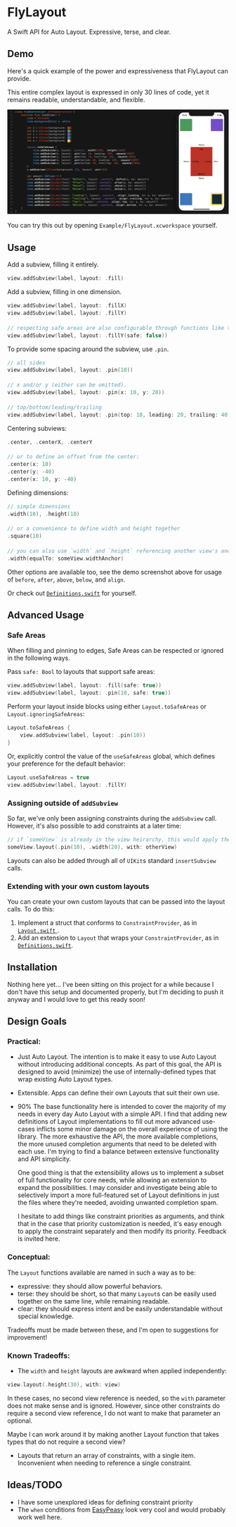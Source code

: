 # FlyLayout

A Swift API for Auto Layout. Expressive, terse, and clear.

## Demo

Here's a quick example of the power and expressiveness that FlyLayout can provide.

This entire complex layout is expressed in only 30 lines of code, yet it remains readable, understandable, and flexible.

![Code example and screenshot](/FlyLayoutDemo.png?raw=true)

You can try this out by opening `Example/FlyLayout.xcworkspace` yourself.


## Usage

Add a subview, filling it entirely.
```Swift
view.addSubview(label, layout: .fill)
```
Add a subview, filling in one dimension.
```Swift
view.addSubview(label, layout: .fillX)
view.addSubview(label, layout: .fillY)

// respecting safe areas are also configurable through functions like this:
view.addSubview(label, layout: .fillY(safe: false))
```

To provide some spacing around the subview, use `.pin`.
```Swift
// all sides
view.addSubview(label, layout: .pin(10))

// x and/or y (either can be omitted).
view.addSubview(label, layout: .pin(x: 10, y: 20))

// top/bottom/leading/trailing
view.addSubview(label, layout: .pin(top: 10, leading: 20, trailing: 40))
```

Centering subviews:
```Swift
.center, .centerX, .centerY

// or to define an offset from the center:
.center(x: 10)
.center(y: -40)
.center(x: 10, y: -40)
```

Defining dimensions:
```Swift
// simple dimensions
.width(10), .height(10)

// or a convenience to define width and height together
.square(10)

// you can also use `width` and `height` referencing another view's anchor values:
.width(equalTo: someView.widthAnchor)
```

Other options are available too, see the demo screenshot above for usage of `before`, `after`, `above`, `below`, and `align`.

Or check out [`Definitions.swift`](Source/Definitions.swift) for yourself.

## Advanced Usage

### Safe Areas

When filling and pinning to edges, Safe Areas can be respected or ignored in the following ways.

Pass `safe: Bool` to layouts that support safe areas:
```Swift
view.addSubview(label, layout: .fill(safe: true))
view.addSubview(label, layout: .pin(10, safe: true))
```

Perform your layout inside blocks using either `Layout.toSafeAreas` or `Layout.ignoringSafeAreas`:
```Swift
Layout.toSafeAreas {
    view.addSubview(label, layout: .pin(10))
}
```

Or, explicitly control the value of the `useSafeAreas` global, which defines your preference for the default behavior:
```Swift
Layout.useSafeAreas = true
view.addSubview(label, layout: .fillY)
```

### Assigning outside of `addSubview`

So far, we've only been assigning constraints during the `addSubview` call. However, it's also possible to add constraints at a later time:
```Swift
// if `someView` is already in the view heirarchy, this would apply the constraints referencing `otherView`, where appropriate.
someView.layout(.pin(10), .width(20), with: otherView)
```
Layouts can also be added through all of `UIKit`s standard `insertSubview` calls.

### Extending with your own custom layouts

You can create your own custom layouts that can be passed into the layout calls. To do this:

1. Implement a struct that conforms to `ConstraintProvider`, as in [`Layout.swift` ](Source/Layout.swift).
2. Add an extension to  `Layout` that wraps your `ConstraintProvider`, as in [`Definitions.swift`](Source/Definitions.swift).


## Installation

Nothing here yet... I've been sitting on this project for a while because I don't have this setup and documented properly, but I'm deciding to push it anyway and I would love to get this ready soon! 

## Design Goals

### Practical:

- Just Auto Layout. The intention is to make it easy to use Auto Layout without introducing additional concepts.
  As part of this goal, the API is designed to avoid (minimize) the use of internally-defined types that wrap existing Auto Layout types.

- Extensible. Apps can define their own Layouts that suit their own use.

- 90% The base functionality here is intended to cover the majority of my needs in every day Auto Layout with a simple API.
  I find that adding new definitions of Layout implementations to fill out more advanced use-cases inflicts some minor damage
  on the overall experience of using the library. The more exhaustive the API, the more available completions,
  the more unused completion arguments that need to be deleted with each use. I'm trying to find a balance between
  extensive functionality and API simplicity.

  One good thing is that the extensibility allows us to implement a subset of full functionality for core needs,
  while allowing an extension to expand the possibilities. I may consider and investigate being able to selectively import
  a more full-featured set of Layout definitions in just the files where they're needed, avoiding unwanted completion spam.

  I hesitate to add things like constraint priorities as arguments, and think that in the case that priority customization is needed,
  it's easy enough to apply the constraint separately and then modify its priority. Feedback is invited here.

### Conceptual:

The `Layout` functions available are named in such a way as to be:

- expressive: they should allow powerful behaviors.
- terse: they should be short, so that many `Layout`s can be easily used together on the same line, while remaining readable.
- clear: they should express intent and be easily understandable without special knowledge.

Tradeoffs must be made between these, and I'm open to suggestions for improvement!

### Known Tradeoffs:

- The `width` and `height` layouts are awkward when applied independently:
```Swift
view.layout(.height(30), with: view)
```

In these cases, no second view reference is needed, so the `with` parameter does not make sense and is ignored.
However, since other constraints do require a second view reference, I do not want to make that parameter an optional.

Maybe I can work around it by making another Layout function that takes types that do not require a second view?

- Layouts that return an array of constraints, with a single item. Inconvenient when needing to reference a single constraint.



## Ideas/TODO


- I have some unexplored ideas for defining constraint priority
- The `when` conditions from [EasyPeasy](https://github.com/nakiostudio/EasyPeasy) look very cool and would probably work well here.
